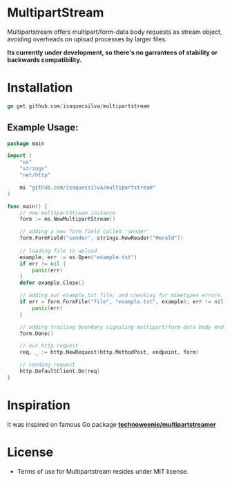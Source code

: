 # MultipartStream

Multipartstream offers multipart/form-data body requests as stream object, avoiding overheads on upload processes by larger files.

**Its currently under development, so there's no garrantees of stability or backwards compatibility.**

# Installation
```go
go get github.com/isaquecsilva/multipartstream
```

##

## Example Usage:

```go
package main

import (
    "os"
    "strings"
    "net/http"

    ms "github.com/isaquecsilva/multipartstream"
)

func main() {
    // new multipartStream instance
    form := ms.NewMultipartStream()

    // adding a new form field called 'sender'
    form.FormField("sender", strings.NewReader("Herold"))
    
    // loading file to upload
    example, err := os.Open("example.txt")
    if err != nil {
        panic(err)
    }
    defer example.Close()

    // adding our example.txt file, and checking for mimetypes errors.
    if err = form.FormFile("file", "example.txt", example); err != nil {
    	panic(err)
    }

    // adding trailing boundary signaling multipart/form-data body end.
    form.Done()

    // our http request    
    req, _ := http.NewRequest(http.MethodPost, endpoint, form)

    // sending request
    http.DefaultClient.Do(req)
}
```

# Inspiration
It was inspired on famous Go package <a target="_blank" href="github.com/technoweenie/multipartstreamer"><strong>technoweenie/multipartstreamer</strong></a>

# License
- Terms of use for Multipartstream resides under MIT license.


